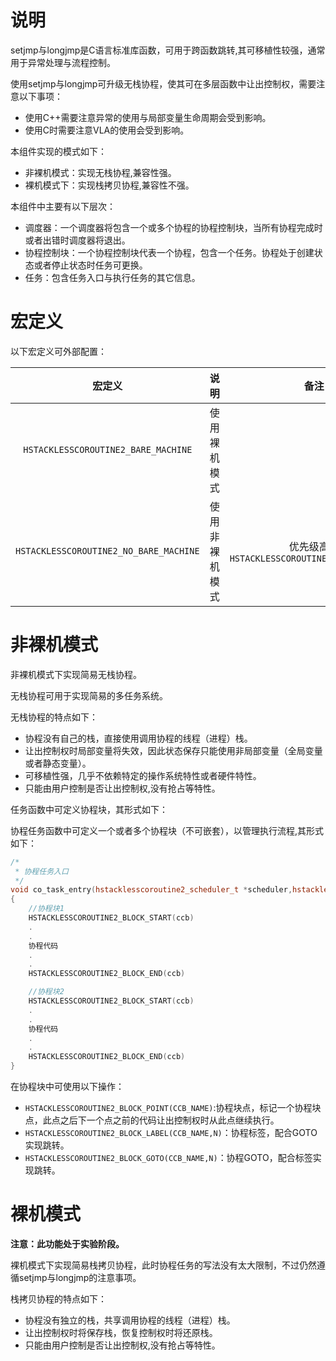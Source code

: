 # 说明

setjmp与longjmp是C语言标准库函数，可用于跨函数跳转,其可移植性较强，通常用于异常处理与流程控制。

使用setjmp与longjmp可升级无栈协程，使其可在多层函数中让出控制权，需要注意以下事项：

- 使用C++需要注意异常的使用与局部变量生命周期会受到影响。
- 使用C时需要注意VLA的使用会受到影响。

本组件实现的模式如下：

- 非裸机模式：实现无栈协程,兼容性强。
- 裸机模式下：实现栈拷贝协程,兼容性不强。

本组件中主要有以下层次：

- 调度器：一个调度器将包含一个或多个协程的协程控制块，当所有协程完成时或者出错时调度器将退出。
- 协程控制块：一个协程控制块代表一个协程，包含一个任务。协程处于创建状态或者停止状态时任务可更换。
- 任务：包含任务入口与执行任务的其它信息。

# 宏定义

以下宏定义可外部配置：

|                 宏定义                 |      说明      |                     备注                      |
| :------------------------------------: | :------------: | :-------------------------------------------: |
|  `HSTACKLESSCOROUTINE2_BARE_MACHINE`   |  使用裸机模式  |                                               |
| `HSTACKLESSCOROUTINE2_NO_BARE_MACHINE` | 使用非裸机模式 | 优先级高于`HSTACKLESSCOROUTINE2_BARE_MACHINE` |

# 非裸机模式

非裸机模式下实现简易无栈协程。

无栈协程可用于实现简易的多任务系统。

无栈协程的特点如下：

- 协程没有自己的栈，直接使用调用协程的线程（进程）栈。
- 让出控制权时局部变量将失效，因此状态保存只能使用非局部变量（全局变量或者静态变量）。
- 可移植性强，几乎不依赖特定的操作系统特性或者硬件特性。
- 只能由用户控制是否让出控制权,没有抢占等特性。

任务函数中可定义协程块，其形式如下：

协程任务函数中可定义一个或者多个协程块（不可嵌套），以管理执行流程,其形式如下：

```cpp
/*
 * 协程任务入口
 */
void co_task_entry(hstacklesscoroutine2_scheduler_t *scheduler,hstacklesscoroutine2_ccb_t *ccb,void *usr)
{
    //协程块1
    HSTACKLESSCOROUTINE2_BLOCK_START(ccb)
    .
    .
    协程代码
    .
    .
    HSTACKLESSCOROUTINE2_BLOCK_END(ccb)

    //协程块2
    HSTACKLESSCOROUTINE2_BLOCK_START(ccb)
    .
    .
    协程代码
    .
    .
    HSTACKLESSCOROUTINE2_BLOCK_END(ccb)
}
```

在协程块中可使用以下操作：

- `HSTACKLESSCOROUTINE2_BLOCK_POINT(CCB_NAME)`:协程块点，标记一个协程块点，此点之后下一个点之前的代码让出控制权时从此点继续执行。
- `HSTACKLESSCOROUTINE2_BLOCK_LABEL(CCB_NAME,N)`：协程标签，配合GOTO实现跳转。
- `HSTACKLESSCOROUTINE2_BLOCK_GOTO(CCB_NAME,N)`：协程GOTO，配合标签实现跳转。

# 裸机模式

**注意：此功能处于实验阶段。**

裸机模式下实现简易栈拷贝协程，此时协程任务的写法没有太大限制，不过仍然遵循setjmp与longjmp的注意事项。

栈拷贝协程的特点如下：

- 协程没有独立的栈，共享调用协程的线程（进程）栈。
- 让出控制权时将保存栈，恢复控制权时将还原栈。
- 只能由用户控制是否让出控制权,没有抢占等特性。
